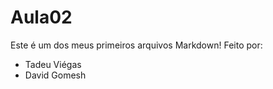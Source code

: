 # Aula02

Este é um dos meus primeiros arquivos Markdown!
Feito por:
- Tadeu Viégas
- David Gomesh
 